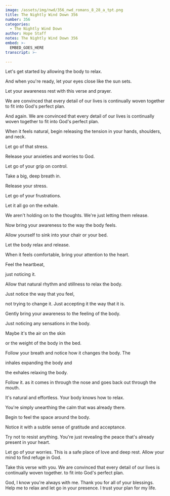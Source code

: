 ```yaml
---
image: /assets/img/nwd/356_nwd_romans_8_28_a_tpt.png
title: The Nightly Wind Down 356
number: 356
categories:
  - The Nightly Wind Down
author: Hope Staff
notes: The Nightly Wind Down 356
embed: >-
  EMBED_GOES_HERE
transcript: >-
  
---
```

Let's get started by allowing the body to relax.

And when you're ready, let your eyes close like the sun sets.

Let your awareness rest with this verse and prayer.

We are convinced that every detail of our lives is continually woven together to fit into God's perfect plan.

And again. We are convinced that every detail of our lives is continually woven together to fit into God's perfect plan.

When it feels natural, begin releasing the tension in your hands, shoulders, and neck.

Let go of that stress.

Release your anxieties and worries to God.

Let go of your grip on control.

Take a big, deep breath in.

Release your stress.

Let go of your frustrations.

Let it all go on the exhale.

We aren't holding on to the thoughts. We're just letting them release.

Now bring your awareness to the way the body feels.

Allow yourself to sink into your chair or your bed.

Let the body relax and release.

When it feels comfortable, bring your attention to the heart.

Feel the heartbeat,

just noticing it.

Allow that natural rhythm and stillness to relax the body.

Just notice the way that you feel,

not trying to change it. Just accepting it the way that it is.

Gently bring your awareness to the feeling of the body.

Just noticing any sensations in the body.

Maybe it's the air on the skin

or the weight of the body in the bed.

Follow your breath and notice how it changes the body. The

inhales expanding the body and

the exhales relaxing the body.

Follow it. as it comes in through the nose and goes back out through the mouth.

It's natural and effortless. Your body knows how to relax.

You're simply unearthing the calm that was already there.

Begin to feel the space around the body.

Notice it with a subtle sense of gratitude and acceptance.

Try not to resist anything. You're just revealing the peace that's already present in your heart.

Let go of your worries. This is a safe place of love and deep rest. Allow your mind to find refuge in God.

Take this verse with you. We are convinced that every detail of our lives is continually woven together. to fit into God's perfect plan.

God, I know you're always with me. Thank you for all of your blessings. Help me to relax and let go in your presence. I trust your plan for my life.

